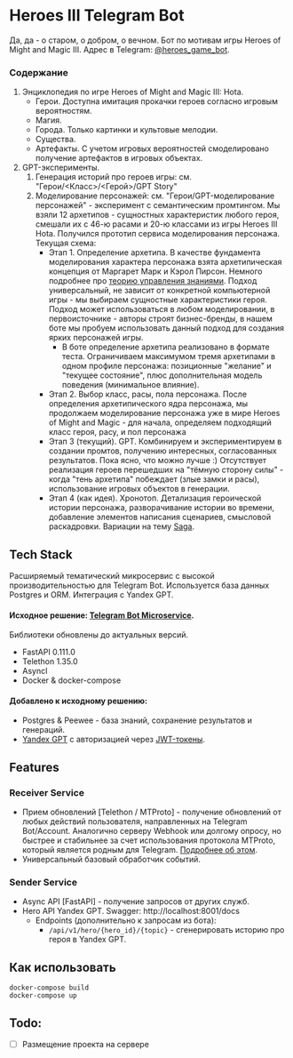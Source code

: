 # Heroes III Telegram Bot
Да, да - о старом, о добром, о вечном. Бот по мотивам игры Heroes of Might and Magic III.
Адрес в Telegram: [@heroes_game_bot](https://t.me/heroes_game_bot).

### Содержание 
1. Энциклопедия по игре Heroes of Might and Magic III: Hota.
   - Герои. Доступна имитация прокачки героев согласно игровым вероятностям.
   - Магия.
   - Города. Только картинки и культовые мелодии.
   - Существа.
   - Артефакты. С учетом игровых вероятностей смоделировано получение артефактов в игровых объектах.
2. GPT-эксперименты. 
   1. Генерация историй про героев игры: см. "Герои/<Класс>/<Герой>/GPT Story"
   2. Моделирование персонажей: см. "Герои/GPT-моделирование персонажей" - эксперимент с семантическим промтингом.
      Мы взяли 12 архетипов - сущностных характеристик любого героя, смешали их с 46-ю расами и 20-ю классами из игры Heroes III Hota.
      Получился прототип сервиса моделирования персонажа.
      Текущая схема:
      - Этап 1. Определение архетипа. В качестве фундамента моделирования характера персонажа взята архетипическая концепция от Маргарет Марк и Кэрол Пирсон. Немного подробнее про [теорию управления знаниями](https://brainmod.ru/magazine/business/archetypal-marketing/). Подход универсальный, не зависит от конкретной компьютерной игры - мы выбираем сущностные характеристики героя. Подход может использоваться в любом моделировании, в первоисточнике - авторы строят бизнес-бренды, в нашем боте мы пробуем использовать данный подход для создания ярких персонажей игры.
        - В боте определение архетипа реализовано в формате теста. Ограничиваем максимумом тремя архетипами в одном профиле персонажа: позиционные "желание" и "текущее состояние", плюс дополнительная модель поведения (минимальное влияние).  
      - Этап 2. Выбор класс, расы, пола персонажа. После определения архетипического ядра персонажа, мы продолжаем моделирование персонажа уже в мире Heroes of Might and Magic - для начала, определяем подходящий класс героя, расу, и пол персонажа
      - Этап 3 (текущий). GPT. Комбинируем и экспериментируем в создании промтов, получению интересных, согласованных результатов. Пока ясно, что можно лучше :) Отсутствует реализация героев перешедших на "тёмную сторону силы" - когда "тень архетипа" побеждает (злые замки и расы), использование игровых объектов в генерации.
      - Этап 4 (как идея). Хронотоп. Детализация героической истории персонажа, разворачивание истории во времени, добавление элементов написания сценариев, смысловой раскадровки. Вариации на тему [Saga](https://writeonsaga.com/demos).
      

## Tech Stack
Расширяемый тематический микросервис с высокой производительностью для Telegram Bot.
Используется база данных Postgres и ORM. Интеграция с Yandex GPT.
#### Исходное решение: [Telegram Bot Microservice](https://github.com/raisultan/tg-bot-service). 
Библиотеки обновлены до актуальных версий.
  - FastAPI 0.111.0
  - Telethon 1.35.0
  - AsyncI
  - Docker & docker-compose
#### Добавлено к исходному решению:
- Postgres & Peewee - база знаний, сохранение результатов и генераций.
- [Yandex GPT](https://yandex.cloud/ru/docs/foundation-models/quickstart/yandexgpt) с авторизацией через [JWT-токены](https://yandex.cloud/ru/docs/iam/operations/iam-token/create-for-sa#via-jwt).

  

## Features

### Receiver Service
- Прием обновлений [Telethon / MTProto] - получение обновлений от любых действий пользователя, направленных на Telegram Bot/Account. Аналогично серверу Webhook или долгому опросу, но быстрее и стабильнее за счет использования протокола MTProto, который является родным для Telegram. [Подробнее об этом](https://docs.telethon.dev/en/latest/concepts/botapi-vs-mtproto.html#advantages-of-mtproto-over-bot-api).
- Универсальный базовый обработчик событий.

### Sender Service
- Async API [FastAPI] - получение запросов от других служб.
- Hero API Yandex GPT. Swagger:  http://localhost:8001/docs
  - Endpoints (дополнительно к запросам из бота):
    - `/api/v1/hero/{hero_id}/{topic}` - сгенерировать историю про героя в Yandex GPT.


## Как использовать

```shell
docker-compose build
docker-compose up
```


## Todo:
- [ ] Размещение проекта на сервере
